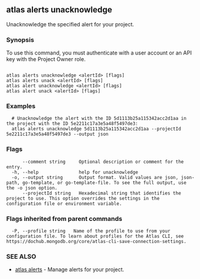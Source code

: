 ## atlas alerts unacknowledge

Unacknowledge the specified alert for your project.


### Synopsis

To use this command, you must authenticate with a user account or an API key with the Project Owner role.



```

atlas alerts unacknowledge <alertId> [flags]
atlas alerts unack <alertId> [flags]
atlas alert unacknowledge <alertId> [flags]
atlas alert unack <alertId> [flags]
```

### Examples

```
  # Unacknowledge the alert with the ID 5d1113b25a115342acc2d1aa in the project with the ID 5e2211c17a3e5a48f5497de3:
  atlas alerts unacknowledge 5d1113b25a115342acc2d1aa --projectId 5e2211c17a3e5a48f5497de3 --output json
```


### Flags

```
      --comment string     Optional description or comment for the entry.
  -h, --help               help for unacknowledge
  -o, --output string      Output format. Valid values are json, json-path, go-template, or go-template-file. To see the full output, use the -o json option.
      --projectId string   Hexadecimal string that identifies the project to use. This option overrides the settings in the configuration file or environment variable.

```


### Flags inherited from parent commands

```
  -P, --profile string   Name of the profile to use from your configuration file. To learn about profiles for the Atlas CLI, see https://dochub.mongodb.org/core/atlas-cli-save-connection-settings.

```

### SEE ALSO


* [atlas alerts](atlas_alerts.md)	- Manage alerts for your project.



